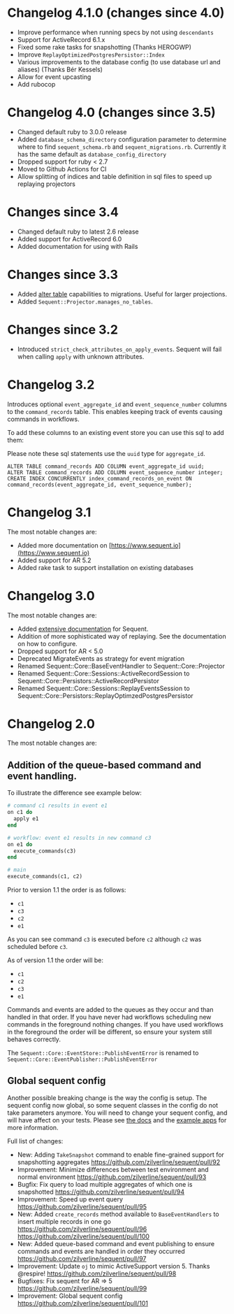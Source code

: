 # Changelog 4.1.0 (changes since 4.0)

- Improve performance when running specs by not using `descendants`
- Support for ActiveRecord 6.1.x
- Fixed some rake tasks for snapshotting (Thanks HEROGWP)
- Improve `ReplayOptimizedPostgresPersistor::Index`
- Various improvements to the database config (to use database url and aliases) (Thanks Bér Kessels)
- Allow for event upcasting
- Add rubocop

# Changelog 4.0 (changes since 3.5)

- Changed default ruby to 3.0.0 release
- Added `database_schema_directory` configuration parameter to determine where to
  find `sequent_schema.rb` and `sequent_migrations.rb`. Currently it has the same default as `database_config_directory`
- Dropped support for ruby < 2.7
- Moved to Github Actions for CI
- Allow splitting of indices and table definition in sql files
  to speed up replaying projectors
  
# Changes since 3.4

- Changed default ruby to latest 2.6 release
- Added support for ActiveRecord 6.0
- Added documentation for using with Rails

# Changes since 3.3

- Added [alter table](https://www.sequent.io/docs/concepts/migrations.html#2-altertable) capabilities to migrations. Useful for larger projections.
- Added `Sequent::Projector.manages_no_tables`.

# Changes since 3.2

- Introduced `strict_check_attributes_on_apply_events`. Sequent will fail when calling `apply` with unknown attributes.

# Changelog 3.2

Introduces optional `event_aggregate_id` and `event_sequence_number` columns to the `command_records` table.
This enables keeping track of events causing commands in workflows.

To add these columns to an existing event store you can use this sql to add them:

Please note these sql statements use the `uuid` type for `aggregate_id`.

```
ALTER TABLE command_records ADD COLUMN event_aggregate_id uuid;
ALTER TABLE command_records ADD COLUMN event_sequence_number integer;
CREATE INDEX CONCURRENTLY index_command_records_on_event ON command_records(event_aggregate_id, event_sequence_number);
```

# Changelog 3.1

The most notable changes are:

- Added more documentation on [https://www.sequent.io](https://www.sequent.io)
- Added support for AR 5.2
- Added rake task to support installation on existing databases

# Changelog 3.0

The most notable changes are:

- Added [extensive documentation](www.sequent.io/docs) for Sequent.
- Addition of more sophisticated way of replaying. See the documentation on how to configure.
- Dropped support for AR < 5.0
- Deprecated MigrateEvents as strategy for event migration
- Renamed Sequent::Core::BaseEventHandler to Sequent::Core::Projector
- Renamed Sequent::Core::Sessions::ActiveRecordSession to Sequent::Core::Persistors::ActiveRecordPersistor
- Renamed Sequent::Core::Sessions::ReplayEventsSession to Sequent::Core::Persistors::ReplayOptimzedPostgresPersistor

# Changelog 2.0

The most notable changes are:

## Addition of the queue-based command and event handling.

To illustrate the difference see example below:

```ruby
# command c1 results in event e1
on c1 do
  apply e1
end

# workflow: event e1 results in new command c3
on e1 do
  execute_commands(c3)
end

# main
execute_commands(c1, c2)
```

Prior to version 1.1 the order is as follows:

- `c1`
- `c3`
- `c2`
- `e1`

As you can see command `c3` is executed before `c2` although `c2` was scheduled before `c3`.

As of version 1.1 the order will be:

- `c1`
- `c2`
- `c3`
- `e1`

Commands and events are added to the queues as they occur and than handled in that order. If you have
never had workflows scheduling new commands in the foreground nothing changes. If you have used workflows
in the foreground the order will be different, so ensure your system still behaves correctly.

The `Sequent::Core::EventStore::PublishEventError` is renamed to `Sequent::Core::EventPublisher::PublishEventError`

## Global sequent config

Another possible breaking change is the way the config is setup. The sequent config now global, so some sequent classes
in the config do not take parameters anymore. You will need to change your sequent config, and will have affect
on your tests.
Please see [the docs](https://github.com/zilverline/sequent/blob/master/README.md) and the [example apps](https://github.com/zilverline/sequent-examples) for more information.

Full list of changes:

- New: Adding `TakeSnapshot` command to enable fine-grained support for snapshotting aggregates
  https://github.com/zilverline/sequent/pull/92
- Improvement: Minimize differences between test environment and normal environment
  https://github.com/zilverline/sequent/pull/93
- Bugfix: Fix query to load multiple aggregates of which one is snapshotted
  https://github.com/zilverline/sequent/pull/94
- Improvement: Speed up event query
  https://github.com/zilverline/sequent/pull/95
- New: Added `create_records` method available to `BaseEventHandlers` to insert multiple records in one go
  https://github.com/zilverline/sequent/pull/96
  https://github.com/zilverline/sequent/pull/100
- New: Added queue-based command and event publishing to ensure commands and events are handled in order they occurred
  https://github.com/zilverline/sequent/pull/97
- Improvement: Update `oj` to mimic ActiveSupport version 5. Thanks @respire!
  https://github.com/zilverline/sequent/pull/98
- Bugfixes: Fix sequent for AR => 5
  https://github.com/zilverline/sequent/pull/99
- Improvement: Global sequent config
  https://github.com/zilverline/sequent/pull/101
